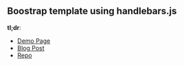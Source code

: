 ## Boostrap template using handlebars.js

**tl;dr**:

- [Demo Page](http://projects.chrislkeller.com/snippets/ajax-handlebars/)
- [Blog Post](http://www.chrislkeller.com/display-data-from-a-flat-json-file-on-a-handl)
- [Repo](https://gist.github.com/3230081)